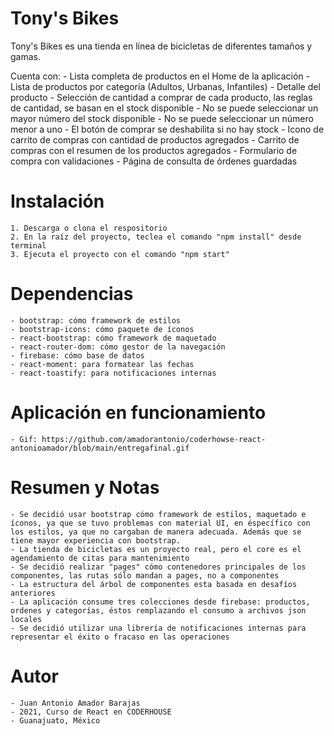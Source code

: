 # Tony's Bikes

Tony's Bikes es una tienda en línea de bicicletas de diferentes tamaños y gamas.

Cuenta con:
    - Lista completa de productos en el Home de la aplicación
    - Lista de productos por categoría (Adultos, Urbanas, Infantiles)
    - Detalle del producto
    - Selección de cantidad a comprar de cada producto, las reglas de cantidad, se basan en el stock disponible
        - No se puede seleccionar un mayor número del stock disponible
        - No se puede seleccionar un número menor a uno
        - El botón de comprar se deshabilita si no hay stock
    - Icono de carrito de compras con cantidad de productos agregados
    - Carrito de compras con el resumen de los productos agregados
    - Formulario de compra con validaciones
    - Página de consulta de órdenes guardadas

# Instalación

    1. Descarga o clona el respositorio
    2. En la raíz del proyecto, teclea el comando "npm install" desde terminal
    3. Ejecuta el proyecto con el comando "npm start"

# Dependencias

    - bootstrap: cómo framework de estilos
    - bootstrap-icons: cómo paquete de íconos
    - react-bootstrap: cómo framework de maquetado
    - react-router-dom: cómo gestor de la navegación
    - firebase: cómo base de datos
    - react-moment: para formatear las fechas
    - react-toastify: para notificaciones internas

# Aplicación en funcionamiento

    - Gif: https://github.com/amadorantonio/coderhowse-react-antonioamador/blob/main/entregafinal.gif

# Resumen y Notas

    - Se decidió usar bootstrap cómo framework de estilos, maquetado e íconos, ya que se tuvo problemas con material UI, en éspecífico con los estilos, ya que no cargaban de manera adecuada. Además que se tiene mayor experiencia con bootstrap.
    - La tienda de bicicletas es un proyecto real, pero el core es el agendamiento de citas para mantenimiento
    - Se decidió realizar "pages" cómo contenedores principales de los componentes, las rutas sólo mandan a pages, no a componentes
    - La estructura del árbol de componentes esta basada en desafíos anteriores
    - La aplicación consume tres colecciones desde firebase: productos, ordenes y categorías, éstos remplazando el consumo a archivos json locales
    - Se decidió utilizar una librería de notificaciones internas para representar el éxito o fracaso en las operaciones

# Autor
    - Juan Antonio Amador Barajas
    - 2021, Curso de React en CODERHOUSE
    - Guanajuato, México